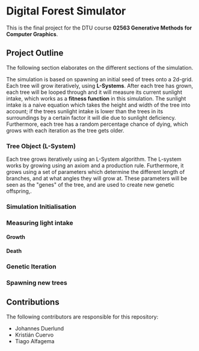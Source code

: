 # Digital Forest Simulator

This is the final project for the DTU course **02563 Generative Methods for Computer Graphics**. 

## Project Outline 
The following section elaborates on the different sections of the simulation. 

The simulation is based on spawning an initial seed of trees onto a 2d-grid. Each tree will grow iteratively, using **L-Systems**. After each tree has grown, each tree will be looped through and it will measure its current sunlight intake, which works as a **fitness function** in this simulation. The sunlight intake is a naive equation which takes the height and width of the tree into account; if the trees sunlight intake is lower than the trees in its surroundings by a certain factor it will die due to sunlight deficiency. Furthermore, each tree has a random percentage chance of dying, which grows with each iteration as the tree gets older. 

### Tree Object (L-System)
Each tree grows iteratively using an L-System algorithm. The L-system works by growing using an axiom and a production rule. Furthermore, it grows using a set of parameters which determine the different length of branches, and at what angles they will grow at. These parameters will be seen as the "genes" of the tree, and are used to create new genetic offspring,.


### Simulation Initialisation

### Measuring light intake

#### Growth

#### Death

### Genetic Iteration

### Spawning new trees

## Contributions
The following contributors are responsible for this repository:
- Johannes Duerlund
- Kristián Cuervo
- Tiago Alfagema 